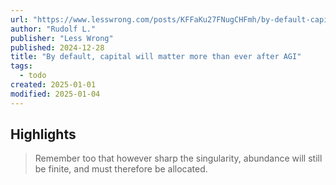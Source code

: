 ```yaml
---
url: "https://www.lesswrong.com/posts/KFFaKu27FNugCHFmh/by-default-capital-will-matter-more-than-ever-after-agi"
author: "Rudolf L."
publisher: "Less Wrong"
published: 2024-12-28
title: "By default, capital will matter more than ever after AGI"
tags:
  - todo
created: 2025-01-01
modified: 2025-01-04
---
```


## Highlights

> Remember too that however sharp the singularity, abundance will still be finite, and must therefore be allocated.

